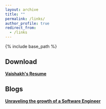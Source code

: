 ```yaml
---
layout: archive
title: ""
permalink: /links/
author_profile: true
redirect_from:
  - /links
---
```


{% include base_path %}
## Download
**[Vaishakh's Resume](https://drive.google.com/file/d/1ufOosYNYDld3oW9veoaTaEBnt1a4wGqQ/view?usp=sharing)**

## Blogs
**[Unraveling the growth of a Software Engineer](https://medium.com/@kvaishakhnambiar17/unraveling-the-growth-of-a-software-engineer-241820ed5a28)** 
